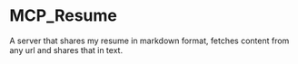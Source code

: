 # MCP_Resume
A server that shares my resume in markdown format, fetches content from any url and shares that in text. 
